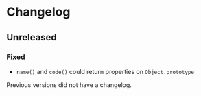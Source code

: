 # Changelog

## Unreleased

### Fixed

- `name()` and `code()` could return properties on `Object.prototype`

Previous versions did not have a changelog.
